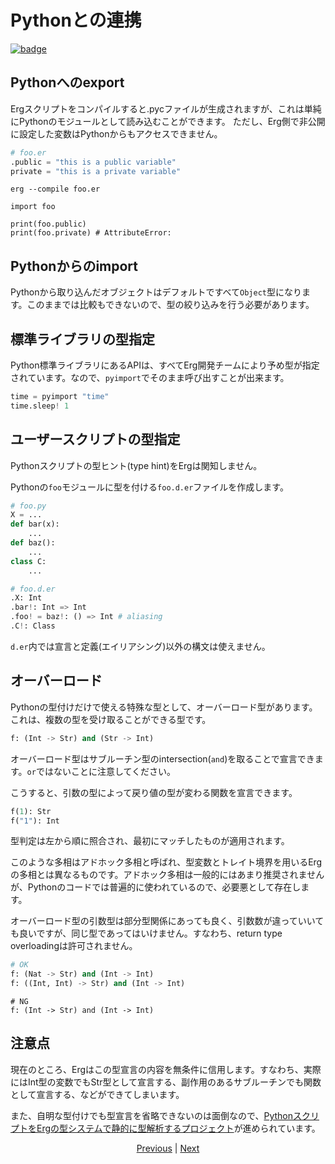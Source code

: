 # Pythonとの連携

[![badge](https://img.shields.io/endpoint.svg?url=https%3A%2F%2Fgezf7g7pd5.execute-api.ap-northeast-1.amazonaws.com%2Fdefault%2Fsource_up_to_date%3Fowner%3Derg-lang%26repos%3Derg%26ref%3Dmain%26path%3Ddoc/EN/syntax/34_integration_with_Python.md%26commit_hash%3D0150fcc2b15ec6b4521de2b84fa42174547c2339)](https://gezf7g7pd5.execute-api.ap-northeast-1.amazonaws.com/default/source_up_to_date?owner=erg-lang&repos=erg&ref=main&path=doc/EN/syntax/34_integration_with_Python.md&commit_hash=0150fcc2b15ec6b4521de2b84fa42174547c2339)

## Pythonへのexport

Ergスクリプトをコンパイルすると.pycファイルが生成されますが、これは単純にPythonのモジュールとして読み込むことができます。
ただし、Erg側で非公開に設定した変数はPythonからもアクセスできません。

```python
# foo.er
.public = "this is a public variable"
private = "this is a private variable"
```

```console
erg --compile foo.er
```

```python,checker_ignore
import foo

print(foo.public)
print(foo.private) # AttributeError:
```

## Pythonからのimport

Pythonから取り込んだオブジェクトはデフォルトですべて`Object`型になります。このままでは比較もできないので、型の絞り込みを行う必要があります。

## 標準ライブラリの型指定

Python標準ライブラリにあるAPIは、すべてErg開発チームにより予め型が指定されています。なので、`pyimport`でそのまま呼び出すことが出来ます。

```python
time = pyimport "time"
time.sleep! 1
```

## ユーザースクリプトの型指定

Pythonスクリプトの型ヒント(type hint)をErgは関知しません。

Pythonの`foo`モジュールに型を付ける`foo.d.er`ファイルを作成します。

```python
# foo.py
X = ...
def bar(x):
    ...
def baz():
    ...
class C:
    ...
```

```python
# foo.d.er
.X: Int
.bar!: Int => Int
.foo! = baz!: () => Int # aliasing
.C!: Class
```

`d.er`内では宣言と定義(エイリアシング)以外の構文は使えません。

## オーバーロード

Pythonの型付けだけで使える特殊な型として、オーバーロード型があります。これは、複数の型を受け取ることができる型です。

```python
f: (Int -> Str) and (Str -> Int)
```

オーバーロード型はサブルーチン型のintersection(`and`)を取ることで宣言できます。`or`ではないことに注意してください。

こうすると、引数の型によって戻り値の型が変わる関数を宣言できます。

```python
f(1): Str
f("1"): Int
```

型判定は左から順に照合され、最初にマッチしたものが適用されます。

このような多相はアドホック多相と呼ばれ、型変数とトレイト境界を用いるErgの多相とは異なるものです。アドホック多相は一般的にはあまり推奨されませんが、Pythonのコードでは普遍的に使われているので、必要悪として存在します。

オーバーロード型の引数型は部分型関係にあっても良く、引数数が違っていいても良いですが、同じ型であってはいけません。すなわち、return type overloadingは許可されません。

```python
# OK
f: (Nat -> Str) and (Int -> Int)
f: ((Int, Int) -> Str) and (Int -> Int)
```

```python,compile_fail
# NG
f: (Int -> Str) and (Int -> Int)
```

## 注意点

現在のところ、Ergはこの型宣言の内容を無条件に信用します。すなわち、実際にはInt型の変数でもStr型として宣言する、副作用のあるサブルーチンでも関数として宣言する、などができてしまいます。

また、自明な型付けでも型宣言を省略できないのは面倒なので、[PythonスクリプトをErgの型システムで静的に型解析するプロジェクト](https://github.com/mtshiba/pylyzer)が進められています。

<p align='center'>
    <a href='./33_pipeline.md'>Previous</a> | <a href='./35_package_system.md'>Next</a>
</p>
